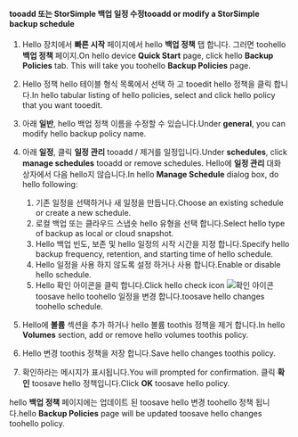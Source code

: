 
<!--author=SharS last changed: 9/15/15-->

#### <a name="tooadd-or-modify-a-storsimple-backup-schedule"></a><span data-ttu-id="9020f-101">tooadd 또는 StorSimple 백업 일정 수정</span><span class="sxs-lookup"><span data-stu-id="9020f-101">tooadd or modify a StorSimple backup schedule</span></span>
1. <span data-ttu-id="9020f-102">Hello 장치에서 **빠른 시작** 페이지에서 hello **백업 정책** 탭 합니다. 그러면 toohello **백업 정책** 페이지.</span><span class="sxs-lookup"><span data-stu-id="9020f-102">On hello device **Quick Start** page, click hello **Backup Policies** tab. This will take you toohello **Backup Policies** page.</span></span>
2. <span data-ttu-id="9020f-103">Hello 정책 hello 테이블 형식 목록에서 선택 하 고 tooedit hello 정책을 클릭 합니다.</span><span class="sxs-lookup"><span data-stu-id="9020f-103">In hello tabular listing of hello policies, select and click hello policy that you want tooedit.</span></span>
3. <span data-ttu-id="9020f-104">아래 **일반**, hello 백업 정책 이름을 수정할 수 있습니다.</span><span class="sxs-lookup"><span data-stu-id="9020f-104">Under **general**, you can modify hello backup policy name.</span></span>
4. <span data-ttu-id="9020f-105">아래 **일정**, 클릭 **일정 관리** tooadd / 제거를 일정입니다.</span><span class="sxs-lookup"><span data-stu-id="9020f-105">Under **schedules**, click **manage schedules** tooadd or remove schedules.</span></span> <span data-ttu-id="9020f-106">Hello에 **일정 관리** 대화 상자에서 다음 hello지 않습니다.</span><span class="sxs-lookup"><span data-stu-id="9020f-106">In hello **Manage Schedule** dialog box, do hello following:</span></span>
   
   1. <span data-ttu-id="9020f-107">기존 일정을 선택하거나 새 일정을 만듭니다.</span><span class="sxs-lookup"><span data-stu-id="9020f-107">Choose an existing schedule or create a new schedule.</span></span>
   2. <span data-ttu-id="9020f-108">로컬 백업 또는 클라우드 스냅숏 hello 유형을 선택 합니다.</span><span class="sxs-lookup"><span data-stu-id="9020f-108">Select hello type of backup as local or cloud snapshot.</span></span>
   3. <span data-ttu-id="9020f-109">Hello 백업 빈도, 보존 및 hello 일정의 시작 시간을 지정 합니다.</span><span class="sxs-lookup"><span data-stu-id="9020f-109">Specify hello backup frequency, retention, and starting time of hello schedule.</span></span>
   4. <span data-ttu-id="9020f-110">Hello 일정을 사용 하지 않도록 설정 하거나 사용 합니다.</span><span class="sxs-lookup"><span data-stu-id="9020f-110">Enable or disable hello schedule.</span></span>
   5. <span data-ttu-id="9020f-111">Hello 확인 아이콘을 클릭 합니다.</span><span class="sxs-lookup"><span data-stu-id="9020f-111">Click hello check icon</span></span> ![확인 아이콘](./media/storsimple-add-modify-backup-schedule/HCS_CheckIcon-include.png) <span data-ttu-id="9020f-113">toosave hello toohello 일정을 변경 합니다.</span><span class="sxs-lookup"><span data-stu-id="9020f-113">toosave hello changes toohello schedule.</span></span>
5. <span data-ttu-id="9020f-114">Hello에 **볼륨** 섹션을 추가 하거나 hello 볼륨 toothis 정책을 제거 합니다.</span><span class="sxs-lookup"><span data-stu-id="9020f-114">In hello **Volumes** section, add or remove hello volumes toothis policy.</span></span>
6. <span data-ttu-id="9020f-115">Hello 변경 toothis 정책을 저장 합니다.</span><span class="sxs-lookup"><span data-stu-id="9020f-115">Save hello changes toothis policy.</span></span>
7. <span data-ttu-id="9020f-116">확인하라는 메시지가 표시됩니다.</span><span class="sxs-lookup"><span data-stu-id="9020f-116">You will prompted for confirmation.</span></span> <span data-ttu-id="9020f-117">클릭 **확인** toosave hello 정책입니다.</span><span class="sxs-lookup"><span data-stu-id="9020f-117">Click **OK** toosave hello policy.</span></span>

<span data-ttu-id="9020f-118">hello **백업 정책** 페이지에는 업데이트 된 toosave hello 변경 toohello 정책 됩니다.</span><span class="sxs-lookup"><span data-stu-id="9020f-118">hello **Backup Policies** page will be updated toosave hello changes toohello policy.</span></span>


